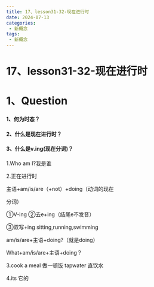 ```yaml
---
title: 17、lesson31-32-现在进行时
date: 2024-07-13
categories:
 - 新概念
tags:
 - 新概念
---
```




# 17、lesson31-32-现在进行时



# 1、Question



#### 	1、何为时态？



#### 	2、什么是现在进行时？

 

#### 	3、什么是v.ing(现在分词)？



1.Who am I?我是谁

2.正在进行时

主语+am/is/are（+not）+doing（动词的现在

分词）

①V-ing   ②去e+ing（结尾e不发音）

③双写+ing    sitting,running,swimming

am/is/are+主语+doing?（就是doing）

What+am/is/are+主语+doing？

3.cook a meal 做一顿饭  tapwater 直饮水

4.its 它的












